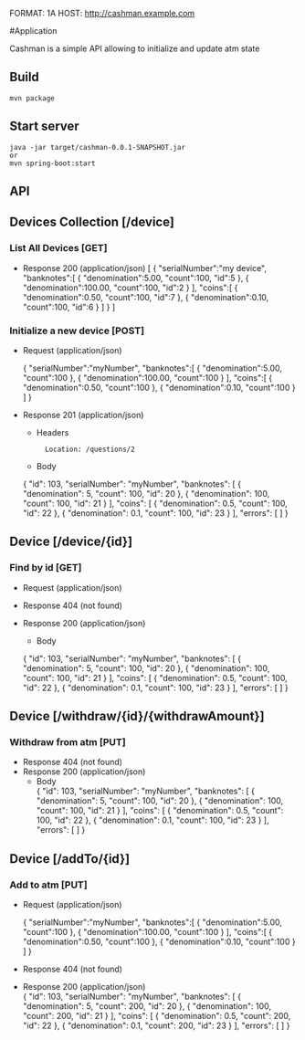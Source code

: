FORMAT: 1A
HOST: http://cashman.example.com

#Application 

Cashman is a simple API allowing to initialize and update atm state

## Build
	mvn package

## Start server
	java -jar target/cashman-0.0.1-SNAPSHOT.jar
	or
	mvn spring-boot:start

## API	

## Devices Collection [/device]

### List All Devices [GET]

+ Response 200 (application/json)
[
	{
	   "serialNumber":"my device",
	   "banknotes":[
		  {
			 "denomination":5.00,
			 "count":100,
			 "id":5
		  },
		  {
			 "denomination":100.00,
			 "count":100,
			 "id":2
		  }
	   ],
	   "coins":[
		  {
			 "denomination":0.50,
			 "count":100,
			 "id":7
		  },
		  {
			 "denomination":0.10,
			 "count":100,
			 "id":6
		  }
	   ]
	}
]
### Initialize a new device [POST]

+ Request (application/json)

	{
	   "serialNumber":"myNumber",
	   "banknotes":[
		  {
			 "denomination":5.00,
			 "count":100
		  },
		  {
			 "denomination":100.00,
			 "count":100
		  }
	   ],
	   "coins":[
		  {
			 "denomination":0.50,
			 "count":100
		  },
		  {
			 "denomination":0.10,
			 "count":100
		  }
	   ]
	}

+ Response 201 (application/json)

    + Headers

            Location: /questions/2

    + Body

    {
        "id": 103,
        "serialNumber": "myNumber",
        "banknotes":
        [
            {
                "denomination": 5,
                "count": 100,
                "id": 20
            },
            {
                "denomination": 100,
                "count": 100,
                "id": 21
            }
        ],
        "coins":
        [
            {
                "denomination": 0.5,
                "count": 100,
                "id": 22
            },
            {
                "denomination": 0.1,
                "count": 100,
                "id": 23
            }
        ],
        "errors":
        [
        ]
    }

## Device [/device/{id}]

### Find by id [GET]
+ Request (application/json)

+ Response 404 (not found)
+ Response 200 (application/json)
    + Body   

    {
        "id": 103,
        "serialNumber": "myNumber",
        "banknotes":
        [
            {
                "denomination": 5,
                "count": 100,
                "id": 20
            },
            {
                "denomination": 100,
                "count": 100,
                "id": 21
            }
        ],
        "coins":
        [
            {
                "denomination": 0.5,
                "count": 100,
                "id": 22
            },
            {
                "denomination": 0.1,
                "count": 100,
                "id": 23
            }
        ],
        "errors":
        [
        ]
    }
	
## Device [/withdraw/{id}/{withdrawAmount}]

### Withdraw from atm [PUT]	

+ Response 404 (not found)
+ Response 200 (application/json)
    + Body   
    {
        "id": 103,
        "serialNumber": "myNumber",
        "banknotes":
        [
            {
                "denomination": 5,
                "count": 100,
                "id": 20
            },
            {
                "denomination": 100,
                "count": 100,
                "id": 21
            }
        ],
        "coins":
        [
            {
                "denomination": 0.5,
                "count": 100,
                "id": 22
            },
            {
                "denomination": 0.1,
                "count": 100,
                "id": 23
            }
        ],
        "errors":
        [
        ]
    }
	
## Device [/addTo/{id}]

### Add to atm [PUT]	

+ Request (application/json)

	{
	   "serialNumber":"myNumber",
	   "banknotes":[
		  {
			 "denomination":5.00,
			 "count":100
		  },
		  {
			 "denomination":100.00,
			 "count":100
		  }
	   ],
	   "coins":[
		  {
			 "denomination":0.50,
			 "count":100
		  },
		  {
			 "denomination":0.10,
			 "count":100
		  }
	   ]
	}

+ Response 404 (not found)
+ Response 200 (application/json)	
{
        "id": 103,
        "serialNumber": "myNumber",
        "banknotes":
        [
            {
                "denomination": 5,
                "count": 200,
                "id": 20
            },
            {
                "denomination": 100,
                "count": 200,
                "id": 21
            }
        ],
        "coins":
        [
            {
                "denomination": 0.5,
                "count": 200,
                "id": 22
            },
            {
                "denomination": 0.1,
                "count": 200,
                "id": 23
            }
        ],
        "errors":
        [
        ]
    }
